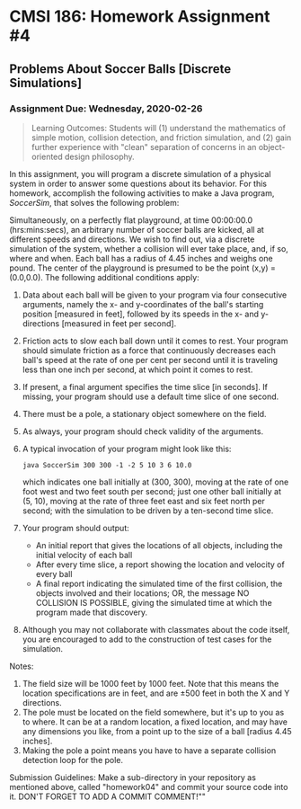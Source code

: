 
# CMSI 186: Homework Assignment #4
## Problems About Soccer Balls [Discrete Simulations]
### Assignment Due: Wednesday, 2020-02-26

<blockquote>
Learning Outcomes: Students will (1) understand the mathematics of simple motion, collision detection, and friction simulation, and (2) gain further experience with "clean" separation of concerns in an object-oriented design philosophy.
</blockquote>

In this assignment, you will program a discrete simulation of a physical system in order to answer some questions about its behavior. For this homework, accomplish the following activities to make a Java program, <em>SoccerSim</em>, that solves the following problem:

Simultaneously, on a perfectly flat playground, at time 00:00:00.0 (hrs:mins:secs), an arbitrary number of soccer balls are kicked, all at different speeds and directions. We wish to find out, via a discrete simulation of the system, whether a collision will ever take place, and, if so, where and when. Each ball has a radius of 4.45 inches and weighs one pound. The center of the playground is presumed to be the point (x,y) = (0.0,0.0). The following additional conditions apply:

1. Data about each ball will be given to your program via four consecutive arguments, namely the x- and y-coordinates of the ball's starting position [measured in feet], followed by its speeds in the x- and y-directions [measured in feet per second].
1. Friction acts to slow each ball down until it comes to rest. Your program should simulate friction as a force that continuously decreases each ball's speed at the rate of one per cent per second until it is traveling less than one inch per second, at which point it comes to rest.
1. If present, a final argument specifies the time slice [in seconds]. If missing, your program should use a default time slice of one second.
1. There must be a pole, a stationary object somewhere on the field.
1. As always, your program should check validity of the arguments.
1. A typical invocation of your program might look like this:

    <code>java SoccerSim 300 300 -1 -2 5 10 3 6 10.0</code>

    which indicates one ball initially at (300, 300), moving at the rate of one foot west and two feet south per second; just one other ball initially at (5, 10), moving at the rate of three feet east and six feet north per second; with the simulation to be driven by a ten-second time slice.

1. Your program should output:<br />
   * An initial report that gives the locations of all objects, including the initial velocity of each ball<br />
   * After every time slice, a report showing the location and velocity of every ball<br />
   * A final report indicating the simulated time of the first collision, the objects involved and their locations; OR, the message NO COLLISION IS POSSIBLE, giving the simulated time at which the program made that discovery.
1. Although you may not collaborate with classmates about the code itself, you are encouraged to add to the construction of test cases for the simulation.

Notes:

1. The field size will be 1000 feet by 1000 feet. Note that this means the location specifications are in feet, and are ±500 feet in both the X and Y directions. 
1. The pole must be located on the field somewhere, but it's up to you as to where. It can be at a random location, a fixed location, and may have any dimensions you like, from a point up to the size of a ball [radius 4.45 inches].
1. Making the pole a point means you have to have a separate collision detection loop for the pole.

Submission Guidelines: Make a sub-directory in your repository as mentioned above, called "homework04" and commit your source code into it. DON'T FORGET TO ADD A COMMIT COMMENT!""
